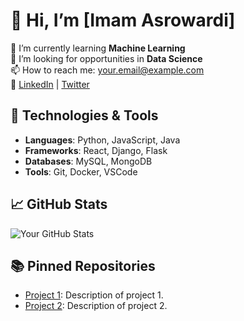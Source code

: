 # 👋 Hi, I’m [Imam Asrowardi]

🌱 I’m currently learning **Machine Learning**  
💼 I’m looking for opportunities in **Data Science**  
📫 How to reach me: [your.email@example.com](mailto:your.email@example.com)  
🔗 [LinkedIn](https://www.linkedin.com/in/yourprofile) | [Twitter](https://twitter.com/yourprofile)

## 🔧 Technologies & Tools
- **Languages**: Python, JavaScript, Java
- **Frameworks**: React, Django, Flask
- **Databases**: MySQL, MongoDB
- **Tools**: Git, Docker, VSCode

## 📈 GitHub Stats
![Your GitHub Stats](https://github-readme-stats.vercel.app/api?username=yourusername&show_icons=true&theme=radical)

## 📚 Pinned Repositories
- [Project 1](https://github.com/yourusername/project1): Description of project 1.
- [Project 2](https://github.com/yourusername/project2): Description of project 2.